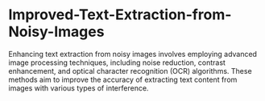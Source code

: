 # Improved-Text-Extraction-from-Noisy-Images
Enhancing text extraction from noisy images involves employing advanced image processing techniques, including noise reduction, contrast enhancement, and optical character recognition (OCR) algorithms. These methods aim to improve the accuracy of extracting text content from images with various types of interference.
